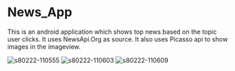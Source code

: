 # News_App
This is an android application which shows top news based on the topic user clicks. It uses NewsApi.Org as source.  It also uses Picasso api to show images in the imageview. 


![s80222-110555](https://user-images.githubusercontent.com/35502764/36522191-259d1542-17c1-11e8-9a49-c4e3fd1f28a0.jpg)
![s80222-110603](https://user-images.githubusercontent.com/35502764/36522198-2ccdbe20-17c1-11e8-8b8e-0cbdb91fdd59.jpg)
![s80222-110609](https://user-images.githubusercontent.com/35502764/36522200-31b0a790-17c1-11e8-8cf9-e406d3eb5e3f.jpg)
